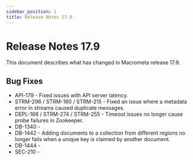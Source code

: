 ```yaml
---
sidebar_position: 1
title: Release Notes 17.9
---
```


# Release Notes 17.9

This document describes what has changed in Macrometa release 17.9.

## Bug Fixes

* API-179 - Fixed issues with API server latency.
* STRM-296 / STRM-160 / STRM-215 - Fixed an issue where a metadata error in streams caused duplicate messages.
* DEPL-168 / STRM-274 / STRM-255 - Timeout issues no longer cause probe failures in Zookeeper.
* DB-1340 - 
* DB-1442 - Adding documents to a collection from different regions no longer fails when a unique key is claimed by another document.
* DB-1444 - 
* SEC-210 - 

